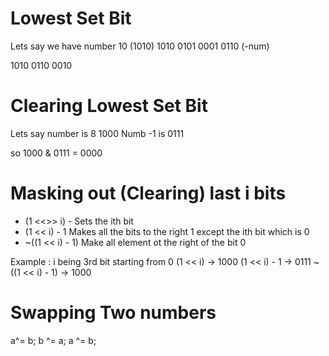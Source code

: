 # Lowest Set Bit
Lets say we have number 10 (1010)
1010
0101
0001
0110 (-num)

1010
0110
0010


# Clearing Lowest Set Bit
Lets say number is 8 1000
Numb -1 is 0111

so 1000
&  0111
=  0000

# Masking out (Clearing) last i bits

- (1 <<>> i)   - Sets the ith bit
- (1 << i) - 1  Makes all the bits to the right 1 except the ith bit which is 0
- ~((1 << i) - 1) Make all element ot the right of the bit 0 

Example  : 
i being 3rd bit starting from 0 
(1 << i)        -> 1000
(1 << i) - 1    -> 0111
~((1 << i) - 1) -> 1000

# Swapping Two numbers
a^= b;
b ^= a;
a ^= b;